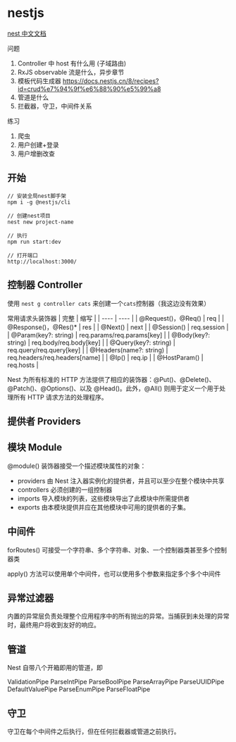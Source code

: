 # nestjs

[nest 中文文档](https://docs.nestjs.cn/8/introduction)

问题
1. Controller 中 host 有什么用 (子域路由)
2. RxJS observable 流是什么，异步章节
3. 模板代码生成器 https://docs.nestjs.cn/8/recipes?id=crud%e7%94%9f%e6%88%90%e5%99%a8
4. 管道是什么
5. 拦截器，守卫，中间件关系


练习
1. 爬虫
2. 用户创建+登录
3. 用户增删改查

## 开始
```
// 安装全局nest脚手架
npm i -g @nestjs/cli

// 创建nest项目
nest new project-name

// 执行
npm run start:dev

// 打开端口
http://localhost:3000/
```

## 控制器 Controller
使用 `nest g controller cats` 来创建一个`cats`控制器（我这边没有效果）

常用请求头装饰器
|  完整   | 缩写  |
|  ----  | ----  |
| @Request()，@Req()  | req |
| @Response()，@Res()*  | res |
| @Next()  | next |
| @Session()  | req.session |
| @Param(key?: string)  | req.params/req.params[key] |
| @Body(key?: string)  | req.body/req.body[key] |
| @Query(key?: string)  | req.query/req.query[key] |
| @Headers(name?: string)  | req.headers/req.headers[name] |
| @Ip()  | req.ip |
| @HostParam()  | req.hosts |


Nest 为所有标准的 HTTP 方法提供了相应的装饰器：@Put()、@Delete()、@Patch()、@Options()、以及 @Head()。此外，@All() 则用于定义一个用于处理所有 HTTP 请求方法的处理程序。

## 提供者 Providers

## 模块 Module
@module() 装饰器接受一个描述模块属性的对象：

+ providers	由 Nest 注入器实例化的提供者，并且可以至少在整个模块中共享
+ controllers	必须创建的一组控制器
+ imports	导入模块的列表，这些模块导出了此模块中所需提供者
+ exports	由本模块提供并应在其他模块中可用的提供者的子集。

## 中间件

forRoutes() 可接受一个字符串、多个字符串、对象、一个控制器类甚至多个控制器类

apply() 方法可以使用单个中间件，也可以使用多个参数来指定多个多个中间件

## 异常过滤器
内置的异常层负责处理整个应用程序中的所有抛出的异常。当捕获到未处理的异常时，最终用户将收到友好的响应。

## 管道

Nest 自带八个开箱即用的管道，即

ValidationPipe
ParseIntPipe
ParseBoolPipe
ParseArrayPipe
ParseUUIDPipe
DefaultValuePipe
ParseEnumPipe
ParseFloatPipe

## 守卫
守卫在每个中间件之后执行，但在任何拦截器或管道之前执行。


